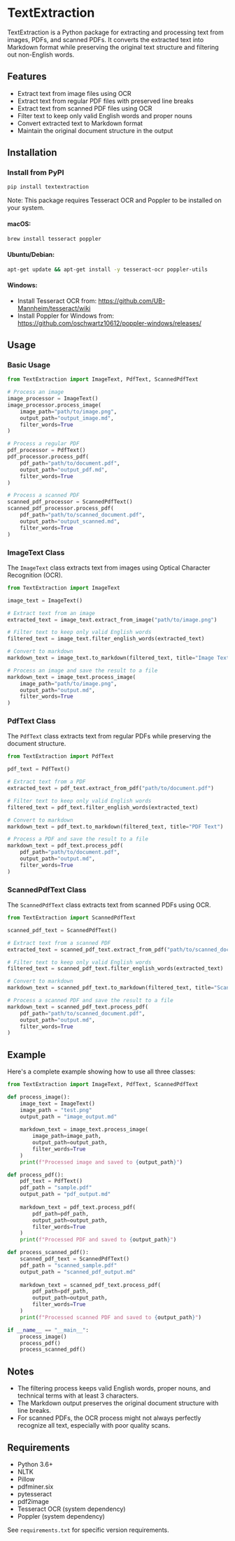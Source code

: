 # TextExtraction

TextExtraction is a Python package for extracting and processing text from images, PDFs, and scanned PDFs. It converts the extracted text into Markdown format while preserving the original text structure and filtering out non-English words.

## Features

- Extract text from image files using OCR
- Extract text from regular PDF files with preserved line breaks
- Extract text from scanned PDF files using OCR
- Filter text to keep only valid English words and proper nouns
- Convert extracted text to Markdown format
- Maintain the original document structure in the output

## Installation

### Install from PyPI

```bash
pip install textextraction
```

Note: This package requires Tesseract OCR and Poppler to be installed on your system.

#### macOS:
```bash
brew install tesseract poppler
```

#### Ubuntu/Debian:
```bash
apt-get update && apt-get install -y tesseract-ocr poppler-utils
```

#### Windows:
- Install Tesseract OCR from: https://github.com/UB-Mannheim/tesseract/wiki
- Install Poppler for Windows from: https://github.com/oschwartz10612/poppler-windows/releases/

## Usage

### Basic Usage

```python
from TextExtraction import ImageText, PdfText, ScannedPdfText

# Process an image
image_processor = ImageText()
image_processor.process_image(
    image_path="path/to/image.png",
    output_path="output_image.md",
    filter_words=True
)

# Process a regular PDF
pdf_processor = PdfText()
pdf_processor.process_pdf(
    pdf_path="path/to/document.pdf",
    output_path="output_pdf.md",
    filter_words=True
)

# Process a scanned PDF
scanned_pdf_processor = ScannedPdfText()
scanned_pdf_processor.process_pdf(
    pdf_path="path/to/scanned_document.pdf",
    output_path="output_scanned.md",
    filter_words=True
)
```

### ImageText Class

The `ImageText` class extracts text from images using Optical Character Recognition (OCR).

```python
from TextExtraction import ImageText

image_text = ImageText()

# Extract text from an image
extracted_text = image_text.extract_from_image("path/to/image.png")

# Filter text to keep only valid English words
filtered_text = image_text.filter_english_words(extracted_text)

# Convert to markdown
markdown_text = image_text.to_markdown(filtered_text, title="Image Text")

# Process an image and save the result to a file
markdown_text = image_text.process_image(
    image_path="path/to/image.png",
    output_path="output.md",
    filter_words=True
)
```

### PdfText Class

The `PdfText` class extracts text from regular PDFs while preserving the document structure.

```python
from TextExtraction import PdfText

pdf_text = PdfText()

# Extract text from a PDF
extracted_text = pdf_text.extract_from_pdf("path/to/document.pdf")

# Filter text to keep only valid English words
filtered_text = pdf_text.filter_english_words(extracted_text)

# Convert to markdown
markdown_text = pdf_text.to_markdown(filtered_text, title="PDF Text")

# Process a PDF and save the result to a file
markdown_text = pdf_text.process_pdf(
    pdf_path="path/to/document.pdf",
    output_path="output.md",
    filter_words=True
)
```

### ScannedPdfText Class

The `ScannedPdfText` class extracts text from scanned PDFs using OCR.

```python
from TextExtraction import ScannedPdfText

scanned_pdf_text = ScannedPdfText()

# Extract text from a scanned PDF
extracted_text = scanned_pdf_text.extract_from_pdf("path/to/scanned_document.pdf")

# Filter text to keep only valid English words
filtered_text = scanned_pdf_text.filter_english_words(extracted_text)

# Convert to markdown
markdown_text = scanned_pdf_text.to_markdown(filtered_text, title="Scanned PDF Text")

# Process a scanned PDF and save the result to a file
markdown_text = scanned_pdf_text.process_pdf(
    pdf_path="path/to/scanned_document.pdf",
    output_path="output.md",
    filter_words=True
)
```

## Example

Here's a complete example showing how to use all three classes:

```python
from TextExtraction import ImageText, PdfText, ScannedPdfText

def process_image():
    image_text = ImageText()
    image_path = "test.png"
    output_path = "image_output.md"
    
    markdown_text = image_text.process_image(
        image_path=image_path,
        output_path=output_path,
        filter_words=True
    )
    print(f"Processed image and saved to {output_path}")

def process_pdf():
    pdf_text = PdfText()
    pdf_path = "sample.pdf"
    output_path = "pdf_output.md"
    
    markdown_text = pdf_text.process_pdf(
        pdf_path=pdf_path,
        output_path=output_path,
        filter_words=True
    )
    print(f"Processed PDF and saved to {output_path}")

def process_scanned_pdf():
    scanned_pdf_text = ScannedPdfText()
    pdf_path = "scanned_sample.pdf"
    output_path = "scanned_pdf_output.md"
    
    markdown_text = scanned_pdf_text.process_pdf(
        pdf_path=pdf_path,
        output_path=output_path,
        filter_words=True
    )
    print(f"Processed scanned PDF and saved to {output_path}")

if __name__ == "__main__":
    process_image()
    process_pdf()
    process_scanned_pdf()
```

## Notes

- The filtering process keeps valid English words, proper nouns, and technical terms with at least 3 characters.
- The Markdown output preserves the original document structure with line breaks.
- For scanned PDFs, the OCR process might not always perfectly recognize all text, especially with poor quality scans.

## Requirements

- Python 3.6+
- NLTK
- Pillow
- pdfminer.six
- pytesseract
- pdf2image
- Tesseract OCR (system dependency)
- Poppler (system dependency)

See `requirements.txt` for specific version requirements.